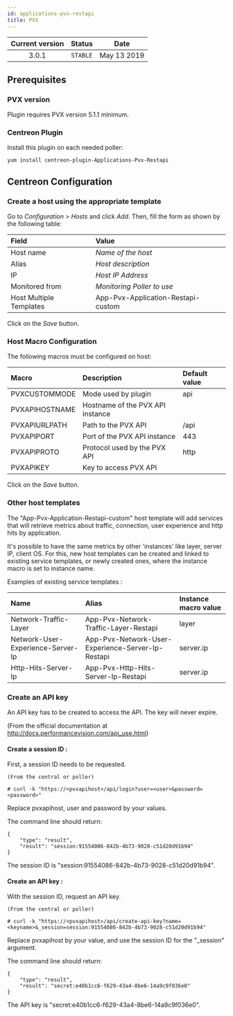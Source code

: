 ```yaml
---
id: applications-pvx-restapi
title: PVX
---
```


| Current version | Status | Date |
| :-: | :-: | :-: |
| 3.0.1 | `STABLE` | May 13 2019 |

## Prerequisites

### PVX version

Plugin requires PVX version 5.1.1 minimum.

### Centreon Plugin

Install this plugin on each needed poller:

``` shell
yum install centreon-plugin-Applications-Pvx-Restapi
```

## Centreon Configuration

### Create a host using the appropriate template

Go to *Configuration \> Hosts* and click *Add*. Then, fill the form as shown by the following table:

| Field                   | Value                              |
| :---------------------- | :--------------------------------- |
| Host name               | *Name of the host*                 |
| Alias                   | *Host description*                 |
| IP                      | *Host IP Address*                  |
| Monitored from          | *Monitoring Poller to use*         |
| Host Multiple Templates | App-Pvx-Application-Restapi-custom |

Click on the *Save* button.

### Host Macro Configuration

The following macros must be configured on host:

| Macro          | Description                      | Default value |
| :------------- | :------------------------------- | :------------ |
| PVXCUSTOMMODE  | Mode used by plugin              | api           |
| PVXAPIHOSTNAME | Hostname of the PVX API instance |               |
| PVXAPIURLPATH  | Path to the PVX API              | /api          |
| PVXAPIPORT     | Port of the PVX API instance     | 443           |
| PVXAPIPROTO    | Protocol used by the PVX API     | http          |
| PVXAPIKEY      | Key to access PVX API            |               |

Click on the *Save* button.

### Other host templates

The "App-Pvx-Application-Restapi-custom" host template will add services that will retrieve metrics about traffic,
connection, user experience and http hits by application.

It's possible to have the same metrics by other 'instances' like layer, server IP, client OS. For this, new host
templates can be created and linked to existing service templates, or newly created ones, where the instance macro is
set to instance name.

Examples of existing service templates :

| Name                              | Alias                                             | Instance macro value |
| :-------------------------------- | :------------------------------------------------ | :------------------- |
| Network-Traffic-Layer             | App-Pvx-Network-Traffic-Layer-Restapi             | layer                |
| Network-User-Experience-Server-Ip | App-Pvx-Network-User-Experience-Server-Ip-Restapi | server.ip            |
| Http-Hits-Server-Ip               | App-Pvx-Http-Hits-Server-Ip-Restapi               | server.ip            |

### Create an API key

An API key has to be created to access the API. The key will never expire.

(From the official documentation at <http://docs.performancevision.com/api_use.html>)

#### Create a session ID :

First, a session ID needs to be requested.

    (From the central or poller)
    
    # curl -k "https://<pvxapihost>/api/login?user=<user>&password=<password>"

Replace pvxapihost, user and password by your values.

The command line should return:

    {
        "type": "result",
        "result": "session:91554086-842b-4b73-9028-c51d20d91b94"
    }

The session ID is "session:91554086-842b-4b73-9028-c51d20d91b94".

#### Create an API key :

With the session ID, request an API key.

    (From the central or poller)
    
    # curl -k "https://<pvxapihost>/api/create-api-key?name=<keyname>&_session=session:91554086-842b-4b73-9028-c51d20d91b94"

Replace pvxapihost by your value, and use the session ID for the "\_session" argument.

The command line should return:

    {
        "type": "result",
        "result": "secret:e40b1cc6-f629-43a4-8be6-14a9c9f036e0"
    }

The API key is "secret:e40b1cc6-f629-43a4-8be6-14a9c9f036e0".


